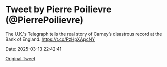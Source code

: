# Tweet by Pierre Poilievre (@PierrePoilievre)

The U.K.'s Telegraph tells the real story of Carney’s disastrous record at the Bank of England. https://t.co/PzHpXApcNY

Date: 2025-03-13 22:42:41

[Original Tweet](https://x.com/PierrePoilievre/status/1900316613838086500)
